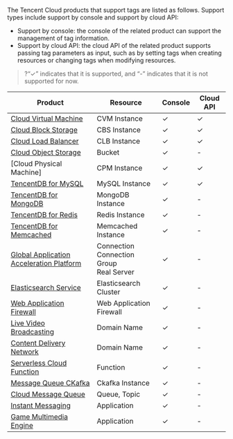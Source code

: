 The Tencent Cloud products that support tags are listed as follows. Support types include support by console and support by cloud API:

- Support by console: the console of the related product can support the management of tag information.
- Support by cloud API: the cloud API of the related product supports passing tag parameters as input, such as by setting tags when creating resources or changing tags when modifying resources.

> ?“&#10003;” indicates that it is supported, and “-” indicates that it is not supported for now.

|                            Product                            | Resource               | Console | Cloud API |
| ---------------------------------------------------------- | ------------------ |----| ----|
| [Cloud Virtual Machine](https://intl.cloud.tencent.com/document/product/213/19548)  | CVM Instance       |  &#10003;    |  &#10003;    |
|   [Cloud Block Storage](https://intl.cloud.tencent.com/document/product/362)   | CBS Instance         |   &#10003;    |  &#10003;    |
|  [Cloud Load Balancer](https://intl.cloud.tencent.com/document/product/214)  | CLB Instance       |  &#10003;    |  &#10003;    |
|  [Cloud Object Storage](https://intl.cloud.tencent.com/document/product/436)  | Bucket             |   &#10003;    |   -    |
| [Cloud Physical Machine] | CPM Instance |   &#10003;    |   &#10003;    |
| [TencentDB for MySQL](https://cloud.tencent.com/document/product/236/30971) | MySQL Instance         |   &#10003;    |   &#10003;    |
|[TencentDB for MongoDB](https://intl.cloud.tencent.com/document/product/240)        | MongoDB Instance        |   &#10003;    |    -     |
|[TencentDB for Redis](https://intl.cloud.tencent.com/document/product/239)        | Redis Instance        |   &#10003;    |    -     |
|[TencentDB for Memcached](https://intl.cloud.tencent.com/document/product/241)       | Memcached Instance        |   &#10003;    |    -     |
|[Global Application Acceleration Platform](https://intl.cloud.tencent.com/document/product/608) | Connection <br>Connection Group<br>Real Server |   &#10003;    |   -    |
|[Elasticsearch Service](https://intl.cloud.tencent.com/document/product/845)                     | Elasticsearch Cluster |   &#10003;    |   -    |
|[Web Application Firewall](https://intl.cloud.tencent.com/document/product/627)                        | Web Application Firewall    |   &#10003;    |   -    |
|[Live Video Broadcasting](https://intl.cloud.tencent.com/document/product/267)                            | Domain Name               |   &#10003;    |   -    |
|[Content Delivery Network](https://intl.cloud.tencent.com/document/product/228)        | Domain Name        |   &#10003;    |    -     |
|[Serverless Cloud Function](https://intl.cloud.tencent.com/document/product/583)        | Function        |   &#10003;    |    - |
|[Message Queue CKafka](https://intl.cloud.tencent.com/document/product/597/33354)        | Ckafka Instance        |   &#10003;    |    -     |
|[Cloud Message Queue](https://intl.cloud.tencent.com/document/product/406/33348)        | Queue, Topic        |   &#10003;    |    -     |
|[Instant Messaging](https://intl.cloud.tencent.com/document/product/269)        | Application        |   &#10003;    |    -     |
|[Game Multimedia Engine](https://intl.cloud.tencent.com/document/product/607)        | Application        |   &#10003;    |    -    |
